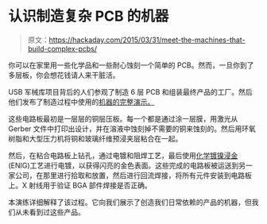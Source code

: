 # 认识制造复杂 PCB 的机器

> 原文：<https://hackaday.com/2015/03/31/meet-the-machines-that-build-complex-pcbs/>

你可以在家里用一些化学品和一些耐心蚀刻一个简单的 PCB。然而，一旦你到了多层板，你会想花钱请人来干脏活。

USB 军械库项目背后的人们参观了制造 6 层 PCB 和组装最终产品的工厂。然后他们发布了制造过程中使用的[机器的完整演示。](https://www.crowdsupply.com/inverse-path/usb-armory/manufacturing-process)

这些电路板最初是一层层的铜层压板。每一个都是通过涂一层膜，用激光从 Gerber 文件中打印出设计，并在溶液中蚀刻掉不需要的铜来蚀刻的。然后用环氧树脂和大型压力机将铜和玻璃纤维预浸夹层粘合在一起。

然后，在粘合电路板上钻孔，通过电镀和阻焊工艺，最后使用[化学镀镍浸金](http://en.wikipedia.org/wiki/Electroless_nickel_immersion_gold) (ENIG)工艺进行电镀，以获得闪亮的金色表面。这些完成的电路板被运送到另一家公司，在那里进行拾取和放置，然后进行回流焊接，将所有元件安装到电路板上。X 射线用于验证 BGA 部件焊接是否正确。

本演练详细解释了该过程。它向我们展示了创造我们日常依赖的产品的机器，但我们从未看到过这些产品。